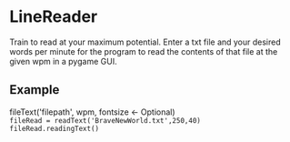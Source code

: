 # LineReader

Train to read at your maximum potential. Enter a txt file and your desired words per minute for the program to read the contents of that file at the given wpm in a pygame GUI. 

## Example
fileText('filepath', wpm, fontsize <- Optional) <br>
`fileRead = readText('BraveNewWorld.txt',250,40)`<br>
`fileRead.readingText()`